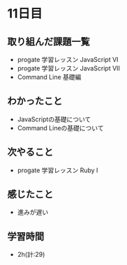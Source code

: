 # 11日目
## 取り組んだ課題一覧
- progate 学習レッスン JavaScript VI
- progate 学習レッスン JavaScript VII 
- Command Line 基礎編
## わかったこと
- JavaScriptの基礎について
- Command Lineの基礎について
## 次やること
- progate 学習レッスン Ruby I
## 感じたこと
- 進みが遅い
## 学習時間
- 2h(計:29)
